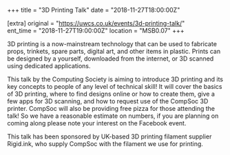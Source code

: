 +++
title = "3D Printing Talk"
date = "2018-11-27T18:00:00Z"

[extra]
original = "https://uwcs.co.uk/events/3d-printing-talk/"    
ent_time = "2018-11-27T19:00:00Z"
location = "MSB0.07"
+++

3D printing is a now-mainstream technology that can be used to fabricate props, trinkets, spare parts, digital art, and other items in plastic. Prints can be designed by a yourself, downloaded from the internet, or 3D scanned using dedicated applications.  

  
This talk by the Computing Society is aiming to introduce 3D printing and its key concepts to people of any level of technical skill\! It will cover the basics of 3D printing, where to find designs online or how to create them, give a few apps for 3D scanning, and how to request use of the CompSoc 3D printer. CompSoc will also be providing free pizza for those attending the talk\! So we have a reasonable estimate on numbers, if you are planning on coming along please note your interest on the Facebook event.

  
This talk has been sponsored by UK-based 3D printing filament supplier Rigid.ink, who supply CompSoc with the filament we use for printing.

